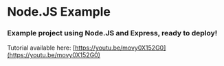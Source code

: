 # Node.JS Example
### Example project using Node.JS and Express, ready to deploy!

Tutorial available here: [https://youtu.be/movy0X152G0](https://youtu.be/movy0X152G0)
